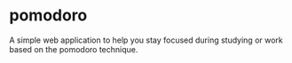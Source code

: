 # pomodoro
A simple web application to help you stay focused during studying or work based on the pomodoro technique.
